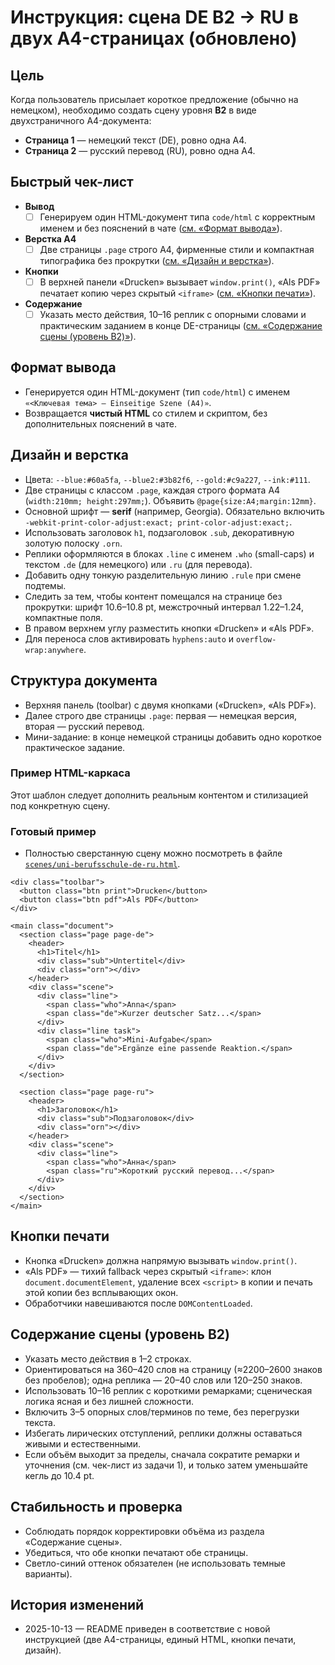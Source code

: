 # Инструкция: сцена **DE B2 → RU** в двух A4-страницах (обновлено)

## Цель
Когда пользователь присылает короткое предложение (обычно на немецком), необходимо создать сцену уровня **B2** в виде двухстраничного A4-документа:
- **Страница 1** — немецкий текст (DE), ровно одна A4.
- **Страница 2** — русский перевод (RU), ровно одна A4.

## Быстрый чек-лист
- **Вывод**
  - [ ] Генерируем один HTML-документ типа `code/html` с корректным именем и без пояснений в чате ([см. «Формат вывода»](#формат-вывода)).
- **Верстка A4**
  - [ ] Две страницы `.page` строго A4, фирменные стили и компактная типографика без прокрутки ([см. «Дизайн и верстка»](#дизайн-и-верстка)).
- **Кнопки**
  - [ ] В верхней панели «Drucken» вызывает `window.print()`, «Als PDF» печатает копию через скрытый `<iframe>` ([см. «Кнопки печати»](#кнопки-печати)).
- **Содержание**
  - [ ] Указать место действия, 10–16 реплик с опорными словами и практическим заданием в конце DE-страницы ([см. «Содержание сцены (уровень B2)»](#содержание-сцены-уровень-b2)).

## Формат вывода
- Генерируется один HTML-документ (тип `code/html`) с именем `«<Ключевая тема> — Einseitige Szene (A4)»`.
- Возвращается **чистый HTML** со стилем и скриптом, без дополнительных пояснений в чате.

## Дизайн и верстка
- Цвета: `--blue:#60a5fa`, `--blue2:#3b82f6`, `--gold:#c9a227`, `--ink:#111`.
- Две страницы с классом `.page`, каждая строго формата A4 (`width:210mm; height:297mm;`). Объявить `@page{size:A4;margin:12mm}`.
- Основной шрифт — **serif** (например, Georgia). Обязательно включить `-webkit-print-color-adjust:exact; print-color-adjust:exact;`.
- Использовать заголовок `h1`, подзаголовок `.sub`, декоративную золотую полоску `.orn`.
- Реплики оформляются в блоках `.line` с именем `.who` (small-caps) и текстом `.de` (для немецкого) или `.ru` (для перевода).
- Добавить одну тонкую разделительную линию `.rule` при смене подтемы.
- Следить за тем, чтобы контент помещался на странице без прокрутки: шрифт 10.6–10.8 pt, межстрочный интервал 1.22–1.24, компактные поля.
- В правом верхнем углу разместить кнопки «Drucken» и «Als PDF».
- Для переноса слов активировать `hyphens:auto` и `overflow-wrap:anywhere`.

## Структура документа
- Верхняя панель (toolbar) с двумя кнопками («Drucken», «Als PDF»).
- Далее строго две страницы `.page`: первая — немецкая версия, вторая — русский перевод.
- Мини-задание: в конце немецкой страницы добавить одно короткое практическое задание.

### Пример HTML-каркаса
Этот шаблон следует дополнить реальным контентом и стилизацией под конкретную сцену.

### Готовый пример
- Полностью сверстанную сцену можно посмотреть в файле [`scenes/uni-berufsschule-de-ru.html`](scenes/uni-berufsschule-de-ru.html).

<pre><code>&lt;div class="toolbar"&gt;
  &lt;button class="btn print"&gt;Drucken&lt;/button&gt;
  &lt;button class="btn pdf"&gt;Als PDF&lt;/button&gt;
&lt;/div&gt;

&lt;main class="document"&gt;
  &lt;section class="page page-de"&gt;
    &lt;header&gt;
      &lt;h1&gt;Titel&lt;/h1&gt;
      &lt;div class="sub"&gt;Untertitel&lt;/div&gt;
      &lt;div class="orn"&gt;&lt;/div&gt;
    &lt;/header&gt;
    &lt;div class="scene"&gt;
      &lt;div class="line"&gt;
        &lt;span class="who"&gt;Anna&lt;/span&gt;
        &lt;span class="de"&gt;Kurzer deutscher Satz...&lt;/span&gt;
      &lt;/div&gt;
      &lt;div class="line task"&gt;
        &lt;span class="who"&gt;Mini-Aufgabe&lt;/span&gt;
        &lt;span class="de"&gt;Ergänze eine passende Reaktion.&lt;/span&gt;
      &lt;/div&gt;
    &lt;/div&gt;
  &lt;/section&gt;

  &lt;section class="page page-ru"&gt;
    &lt;header&gt;
      &lt;h1&gt;Заголовок&lt;/h1&gt;
      &lt;div class="sub"&gt;Подзаголовок&lt;/div&gt;
      &lt;div class="orn"&gt;&lt;/div&gt;
    &lt;/header&gt;
    &lt;div class="scene"&gt;
      &lt;div class="line"&gt;
        &lt;span class="who"&gt;Анна&lt;/span&gt;
        &lt;span class="ru"&gt;Короткий русский перевод...&lt;/span&gt;
      &lt;/div&gt;
    &lt;/div&gt;
  &lt;/section&gt;
&lt;/main&gt;
</code></pre>

## Кнопки печати
- Кнопка «Drucken» должна напрямую вызывать `window.print()`.
- «Als PDF» — тихий fallback через скрытый `<iframe>`: клон `document.documentElement`, удаление всех `<script>` в копии и печать этой копии без всплывающих окон.
- Обработчики навешиваются после `DOMContentLoaded`.

## Содержание сцены (уровень B2)
- Указать место действия в 1–2 строках.
- Ориентироваться на 360–420 слов на страницу (≈2200–2600 знаков без пробелов); одна реплика — 20–40 слов или 120–250 знаков.
- Использовать 10–16 реплик с короткими ремарками; сценическая логика ясная и без лишней сложности.
- Включить 3–5 опорных слов/терминов по теме, без перегрузки текста.
- Избегать лирических отступлений, реплики должны оставаться живыми и естественными.
- Если объём выходит за пределы, сначала сократите ремарки и уточнения (см. чек-лист из задачи 1), и только затем уменьшайте кегль до 10.4 pt.

## Стабильность и проверка
- Соблюдать порядок корректировки объёма из раздела «Содержание сцены».
- Убедиться, что обе кнопки печатают обе страницы.
- Светло-синий оттенок обязателен (не использовать темные варианты).

## История изменений
- 2025-10-13 — README приведен в соответствие с новой инструкцией (две A4-страницы, единый HTML, кнопки печати, дизайн).
